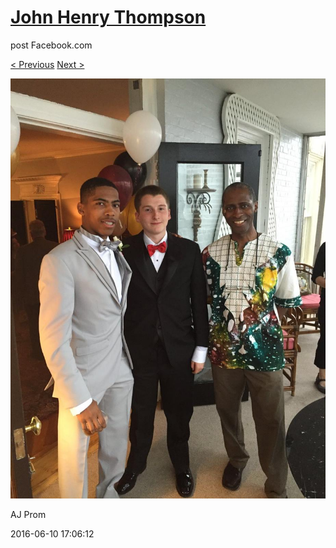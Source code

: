# [John Henry Thompson](../README.md)
post Facebook.com

[< Previous](2016-06-10-30.md) [Next >](2016-06-10-32.md)

[![](../media/2016-06-10/AJ-Prom-29.jpg)](../README.md)

AJ Prom

2016-06-10 17:06:12